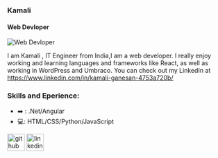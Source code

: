 ### Kamali
#### Web Devloper
![Web Devloper](https://media.licdn.com/dms/image/D4E16AQERSfFQYLkOfQ/profile-displaybackgroundimage-shrink_350_1400/0/1684015305807?e=1701907200&v=beta&t=UTXSerBkKIgbEjRVfaLsMiliVAvf3ZSPsaMRw71Z9vI)

I am Kamali , IT Engineer from India,I am a web developer. I really enjoy working and learning languages and frameworks like React, as well as working in WordPress and Umbraco. You can check out my LinkedIn at https://www.linkedin.com/in/kamali-ganesan-4753a720b/

### Skills and Eperience:

* ➡️ : .Net/Angular
* 💻: HTML/CSS/Python/JavaScript




[<img src='https://cdn.jsdelivr.net/npm/simple-icons@3.0.1/icons/github.svg' alt='github' height='40'>](https://github.com/kamali2305)  [<img src='https://cdn.jsdelivr.net/npm/simple-icons@3.0.1/icons/linkedin.svg' alt='linkedin' height='40'>](https://www.linkedin.com/in/https://www.linkedin.com/in/kamali-ganesan-4753a720b//)  


